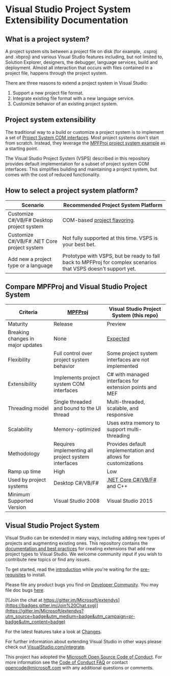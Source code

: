 # Visual Studio Project System Extensibility Documentation

## What is a project system?
A project system sits between a project file on disk (for example, .csproj and .vbproj) and various Visual Studio features including, but not limited to, Solution Explorer, designers, the debugger, language services, build and deployment. Almost all interaction that occurs with files contained in a project file, happens through the project system.

There are three reasons to extend a project system in Visual Studio:
1. Support a new project file format.
1. Integrate existing file format with a new language service.
1. Customize behavior of an existing project system.

## Project system extensibility
The traditional way to a build or customize a project system  is to implement a set of [Project System COM interfaces](https://docs.microsoft.com/en-us/visualstudio/extensibility/creating-a-basic-project-system-part-1). Most project systems don't start from scratch. Instead, they leverage the [MPFProj project system example](https://docs.microsoft.com/en-us/visualstudio/extensibility/internals/using-the-managed-package-framework-to-implement-a-project-type-csharp?view=vs-2017) as a starting point.

The Visual Studio Project System (VSPS) described in this repository provides default implementation for a subset of project system COM interfaces. This simplifies building and maintaining a project system, but comes with the cost of reduced functionality.

## How to select a project system platform?
|Scenario|Recommended Project System Platform
|---|---
|Customize C#/VB/F# Desktop project system| COM-based [project flavoring](https://docs.microsoft.com/en-us/visualstudio/extensibility/internals/project-types?view=vs-2017).
|Customize  C#/VB/F# .NET Core project system| Not fully supported at this time. VSPS is your best bet.
|Add new a project type or a language| Prototype with VSPS, but be ready to fall back to MPFProj for complex scenarios that VSPS doesn't support yet.

## Compare MPFProj and Visual Studio Project System
|Criteria|[MPFProj](https://docs.microsoft.com/en-us/visualstudio/extensibility/internals/using-the-managed-package-framework-to-implement-a-project-type-csharp?view=vs-2017)| Visual Studio Project System (this repo)
|---|---|---
|Maturity|Release|Preview|
|Breaking changes in major updates|None|[Expected](changes)|
|Flexibility|Full control over project system behavior|Some project system interfaces are not implemented
|Extensibility|Implements project system COM interfaces|C# with managed interfaces for extension points and MEF
|Threading model|Single threaded and bound to the UI thread|Multi-threaded, scalable, and responsive
|Scalability|Memory-optimized|Uses extra memory to support multi-threading
|Methodology|Requires implementing all project system interfaces|Provides default implementation and allows for customizations
|Ramp up time|High|Low
|Used by project systems|Desktop C#/VB/F#|[.NET Core C#/VB/F#](https://github.com/dotnet/project-system) and C++
|Minimum Supported Version| Visual Studio 2008 | Visual Studio 2015
 
## Visual Studio Project System
Visual Studio can be extended in many ways, including adding new types of projects and augmenting
existing ones. This repository contains the [documentation and best practices][1] for
creating extensions that add new project types to Visual Studio. We welcome community input if you
wish to contribute new topics or find any issues.

To get started, read the [introduction][intro] while you're waiting for the [pre-requisites][prereq] to install.

Please file any product bugs you find on [Developer Community](https://docs.microsoft.com/en-us/visualstudio/ide/how-to-report-a-problem-with-visual-studio). 
You may file doc bugs [here][docbugs].

[![Join the chat at https://gitter.im/Microsoft/extendvs](https://badges.gitter.im/Join%20Chat.svg)](https://gitter.im/Microsoft/extendvs?utm_source=badge&utm_medium=badge&utm_campaign=pr-badge&utm_content=badge)

For the latest features take a look at [Changes][changes].

For further information about extending Visual Studio in other ways please check out
[VisualStudio.com/integrate][3].

This project has adopted the [Microsoft Open Source Code of Conduct](https://opensource.microsoft.com/codeofconduct/). For more information see the [Code of Conduct FAQ](https://opensource.microsoft.com/codeofconduct/faq/) or contact [opencode@microsoft.com](mailto:opencode@microsoft.com) with any additional questions or comments.

 [1]: doc/Index.md
 [2]: http://aka.ms/vsprojectsystemextensibilityvsix
 [3]: https://www.visualstudio.com/integrate/explore/explore-vside-vsi?wt.mc_id=o~display~github~vsproject
 [4]: https://www.visualstudio.com/en-us/downloads/visual-studio-2015-downloads-vs.aspx
 [VSSDK]: http://go.microsoft.com/?linkid=9877247
 [prereq]: doc/overview/prereqs.md
 [intro]: doc/overview/intro.md
 [changes]: CHANGES.md
 [docbugs]: https://github.com/Microsoft/VSProjectSystem/issues
 

